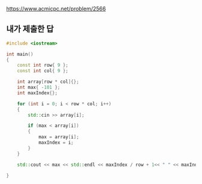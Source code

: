 https://www.acmicpc.net/problem/2566

내가 제출한 답
-------------
```cpp
#include <iostream>

int main()
{
	const int row{ 9 };
	const int col{ 9 };

	int array[row * col]{};
	int max{ -101 };
	int maxIndex{};

	for (int i = 0; i < row * col; i++)
	{
		std::cin >> array[i];

		if (max < array[i])
		{
			max = array[i];
			maxIndex = i;
		}
	}

	std::cout << max << std::endl << maxIndex / row + 1<< " " << maxIndex % col + 1;

}
```
